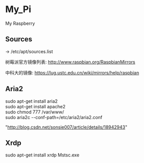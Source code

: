 # My_Pi
My Raspberry


## Sources

->  /etc/apt/sources.list

树莓派官方镜像列表:
http://www.raspbian.org/RaspbianMirrors

中科大的镜像:
https://lug.ustc.edu.cn/wiki/mirrors/help/raspbian

## Aria2

sudo apt-get install aria2  
sudo apt-get install apache2  
sudo chmod 777 /var/www/  
sudo aria2c --conf-path=/etc/aria2/aria2.conf 

"http://blog.csdn.net/sonsie007/article/details/18942943"

## Xrdp

sudo apt-get install xrdp
Mstsc.exe
